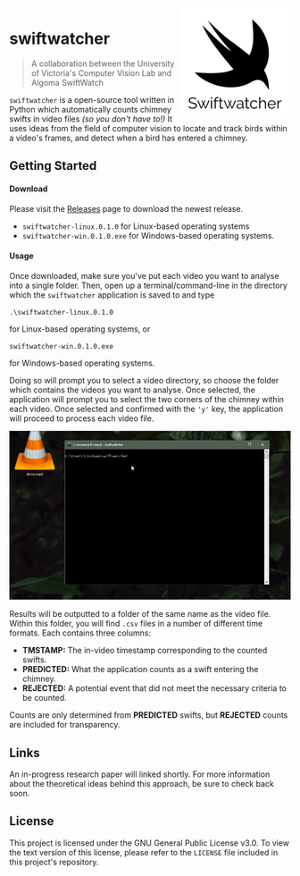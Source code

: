 <img src="data/logo.png" align="right" width="200" height="200"/>

# swiftwatcher
> A collaboration between the University of Victoria's Computer Vision 
Lab and Algoma SwiftWatch

`swiftwatcher` is a open-source tool written in Python which 
automatically counts chimney swifts in video files _(so you don't have 
to!)_ It uses ideas from the field of computer vision to locate and 
track birds within a video's frames, and detect when a bird has entered 
a chimney.

## Getting Started

#### Download

Please visit the 
[Releases](https://github.com/joshuacwnewton/swiftwatcher/releases) page
to download the newest release.
 * `swiftwatcher-linux.0.1.0` for Linux-based 
operating systems
 * `swiftwatcher-win.0.1.0.exe` for Windows-based operating systems.

#### Usage

Once downloaded, make sure you've put each video you want to
analyse into a single folder. Then, open up a terminal/command-line in 
the directory which the `swiftwatcher` application is saved to and type

```
.\swiftwatcher-linux.0.1.0
``` 
for Linux-based operating systems, or
```
swiftwatcher-win.0.1.0.exe
```
for Windows-based operating systems.

Doing so will prompt you to select a video directory, so choose the 
folder which contains the videos you want to analyse. Once selected, 
the application will prompt you to select the two corners of the 
chimney within each video. Once selected and confirmed with the `'y'` 
key, the application will proceed to process each video file.

![Swiftwatcher Demo](data/screenshots/demo.gif)

Results will be outputted to a folder of the same name as the video 
file. Within this folder, you will find `.csv` files in a number of 
different time formats. Each contains three columns: 

* **TMSTAMP:** The in-video timestamp corresponding to the counted 
swifts.
* **PREDICTED:** What the application counts as a swift entering the 
chimney.
* **REJECTED:** A potential event that did not meet the 
necessary criteria to be counted.

Counts are only determined from **PREDICTED** swifts, but **REJECTED**
counts are included for transparency. 

## Links

An in-progress research paper will linked shortly. For more information
about the theoretical ideas behind this approach, be sure to check back
soon.

## License

This project is licensed under the GNU General Public License v3.0. To
view the text version of this license, please refer to the `LICENSE`
file included in this project's repository.

